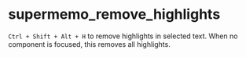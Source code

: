 # supermemo_remove_highlights

`Ctrl + Shift + Alt + H` to remove highlights in selected text. When no component is focused, this removes all highlights.
